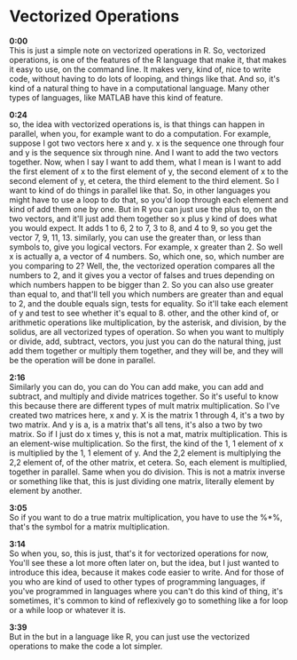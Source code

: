 # Vectorized Operations

**0:00**  
This is just a simple note on vectorized operations in R. So, vectorized operations, is one of the features of the R language that make it, that makes it easy to use, on the command line. It makes very, kind of, nice to write code, without having to do lots of looping, and things like that. And so, it's kind of a natural thing to have in a computational language. Many other types of languages, like MATLAB have this kind of feature. 

**0:24**  
so, the idea with vectorized operations is, is that things can happen in parallel, when you, for example want to do a computation. For example, suppose I got two vectors here x and y. x is the sequence one through four and y is the sequence six through nine. And I want to add the two vectors together. Now, when I say I want to add them, what I mean is I want to add the first element of x to the first element of y, the second element of x to the second element of y, et cetera, the third element to the third element. So I want to kind of do things in parallel like that. So, in other languages you might have to use a loop to do that, so you'd loop through each element and kind of add them one by one. But in R you can just use the plus to, on the two vectors, and it'll just add them together so x plus y kind of does what you would expect. It adds 1 to 6, 2 to 7, 3 to 8, and 4 to 9, so you get the vector 7, 9, 11, 13. similarly, you can use the greater than, or less than symbols to, give you logical vectors. For example, x greater than 2. So well x is actually a, a vector of 4 numbers. So, which one, so, which number are you comparing to 2? Well, the, the vectorized operation compares all the numbers to 2, and it gives you a vector of falses and trues depending on which numbers happen to be bigger than 2. So you can also use greater than equal to, and that'll tell you which numbers are greater than and equal to 2, and the double equals sign, tests for equality. So it'll take each element of y and test to see whether it's equal to 8. other, and the other kind of, or arithmetic operations like multiplication, by the asterisk, and division, by the solidus, are all vectorized types of operation. So when you want to multiply or divide, add, subtract, vectors, you just you can do the natural thing, just add them together or multiply them together, and they will be, and they will be the operation will be done in parallel. 

**2:16**  
Similarly you can do, you can do You can add make, you can add and subtract, and multiply and divide matrices together. So it's useful to know this because there are different types of mult matrix multiplication. So I've created two matrices here, x and y. X is the matrix 1 through 4, it's a two by two matrix. And y is a, is a matrix that's all tens, it's also a two by two matrix. So if I just do x times y, this is not a mat, matrix multiplication. This is an element-wise multiplication. So the first, the kind of the 1, 1 element of x is multiplied by the 1, 1 element of y. And the 2,2 element is multiplying the 2,2 element of, of the other matrix, et cetera. So, each element is multiplied, together in parallel. Same when you do division. This is not a matrix inverse or something like that, this is just dividing one matrix, literally element by element by another. 

**3:05**  
So if you want to do a true matrix multiplication, you have to use the %*%, that's the symbol for a matrix multiplication. 

**3:14**  
So when you, so, this is just, that's it for vectorized operations for now, You'll see these a lot more often later on, but the idea, but I just wanted to introduce this idea, because it makes code easier to write. And for those of you who are kind of used to other types of programming languages, if you've programmed in languages where you can't do this kind of thing, it's sometimes, it's common to kind of reflexively go to something like a for loop or a while loop or whatever it is. 

**3:39**  
But in the but in a language like R, you can just use the vectorized operations to make the code a lot simpler. 